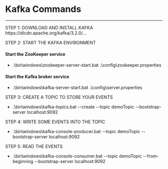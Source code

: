 # Kafka Commands

<hr>STEP 1</hr>: DOWNLOAD AND INSTALL KAFKA
https://dlcdn.apache.org/kafka/3.2.0/...

STEP 2: START THE KAFKA ENVIRONMENT
#### Start the ZooKeeper service
* .\bin\windows\zookeeper-server-start.bat .\config\zookeeper.properties

#### Start the Kafka broker service
* .\bin\windows\kafka-server-start.bat .\config\server.properties


STEP 3: CREATE A TOPIC TO STORE YOUR EVENTS
* .\bin\windows\kafka-topics.bat --create --topic demoTopic --bootstrap-server localhost:9092

STEP 4: WRITE SOME EVENTS INTO THE TOPIC
* .\bin\windows\kafka-console-producer.bat --topic demoTopic --bootstrap-server localhost:9092

STEP 5:  READ THE EVENTS
* .\bin\windows\kafka-console-consumer.bat --topic demoTopic --from-beginning --bootstrap-server localhost:9092

